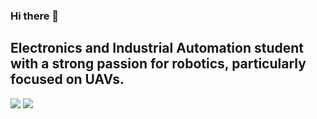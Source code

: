 ### Hi there 👋
## Electronics and Industrial Automation student with a strong passion for robotics, particularly focused on UAVs.

![](https://img.shields.io/badge/OS-Ubuntu-blue.svg?style=flat&logo=Ubuntu&logoColor=blue.svg&color=2bbc8a)
![](https://img.shields.io/badge/VS%20Code-Editor-blue.svg?logo=visual-studio-code&logoColor=blue)

